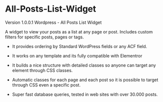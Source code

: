 # All-Posts-List-Widget
Version 1.0.0.1
Wordpress - All Posts List Widget

A widget to view your posts as a list at any page or post. 
Includes custom filters for specific posts, pages or tags.

- It provides ordering by Standard WordPress fields or any ACF field.

- It works on any template and its fully compatible with Elementror

- It builds a nice structure with detailed classes so anyone can target any element through CSS classes.

- Automatic classes for each page and each post so it is possible to target through CSS even a specific post.

- Super fast database queries, tested in web sites with over 30.000 posts.

